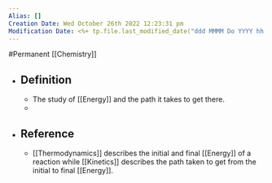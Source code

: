 ```yaml
---
Alias: []
Creation Date: Wed October 26th 2022 12:23:31 pm 
Modification Date: <%+ tp.file.last_modified_date("ddd MMMM Do YYYY hh:mm:ss a") %>
---
```

#Permanent [[Chemistry]]

- ## Definition
	- The study of [[Energy]] and the path it takes to get there.
	- 
- ## Reference
	- [[Thermodynamics]] describes the initial and final [[Energy]] of a reaction while [[Kinetics]] describes the path taken to get from the initial to final [[Energy]].